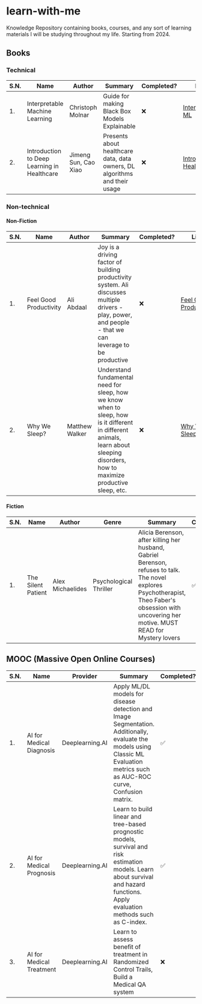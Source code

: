 # learn-with-me
Knowledge Repository containing books, courses, and any sort of learning materials I will be studying throughout my life. Starting from 2024.

## Books

### Technical 

| S.N. | Name | Author | Summary | Completed? | Link |
| ---- | ---- | ------ | ------- | ----- | ---- |
|  1.  |Interpretable Machine Learning| Christoph Molnar | Guide for making Black Box Models Explainable | ❌ | [Interpretable ML](https://christophm.github.io/interpretable-ml-book/)|
|  2.  |Introduction to Deep Learning in Healthcare | Jimeng Sun, Cao Xiao | Presents about healthcare data, data owners, DL algorithms and their usage | ❌ | [Intro to DL in Healthcare](https://link.springer.com/book/10.1007/978-3-030-82184-5)

### Non-technical

#### Non-Fiction

| S.N. | Name | Author | Summary | Completed? | Link |
| ---- | ---- | ------ | ------- | ----- | ---- |
| 1.   | Feel Good Productivity | Ali Abdaal | Joy is a driving factor of building productivity system. Ali discusses multiple drivers - play, power, and people - that we can leverage to be productive | ❌ | [Feel Good Productivity](https://www.feelgoodproductivity.com/)|
| 2.   | Why We Sleep? | Matthew Walker | Understand fundamental need for sleep, how we know when to sleep, how is it different in different animals, learn about sleeping disorders, how to maximize productive sleep, etc. | ❌ | [Why We Sleep?](https://www.amazon.com/Why-We-Sleep-Unlocking-Dreams/dp/1501144324#:~:text=Within%20the%20brain%2C%20sleep%20enriches,metabolism%2C%20and%20regulates%20our%20appetite.)

#### Fiction

| S.N. | Name | Author | Genre | Summary | Completed? | Link |
| ---- | ---- | ------ | ----- |------- | ----- | ---- |
| 1.   | The Silent Patient | Alex Michaelides | Psychological Thriller | Alicia Berenson, after killing her husband, Gabriel Berenson, refuses to talk. The novel explores Psychotherapist, Theo Faber's obsession with uncovering her motive. MUST READ for Mystery lovers | ✅ | [The Silent Patient](https://www.amazon.com/Silent-Patient-Alex-Michaelides/dp/1250301696) |

## MOOC (Massive Open Online Courses)

| S.N. | Name | Provider | Summary | Completed? | Link |
| ---- | ---- | ------ | ------- | ----- | ---- |
| 1.   | AI for Medical Diagnosis | Deeplearning.AI | Apply ML/DL models for disease detection and Image Segmentation. Additionally, evaluate the models using Classic ML Evaluation metrics such as AUC-ROC curve, Confusion matrix. | ✅ | [AI for Medical Diagnosis](https://www.coursera.org/learn/ai-for-medical-diagnosis)|
| 2.   | AI for Medical Prognosis | Deeplearning.AI | Learn to build linear and tree-based prognostic models, survival and risk estimation models. Learn about survival and hazard functions. Apply evaluation methods such as C-index.  | ✅ | [AI for Medical Prognosis](https://www.coursera.org/learn/ai-for-medical-prognosis)|
| 3.   | AI for Medical Treatment | Deeplearning.AI | Learn to assess benefit of treatment in Randomized Control Trails, Build a Medical QA system | ❌ | [AI for Medical Treatment](https://www.coursera.org/learn/ai-for-medical-treatment)|



